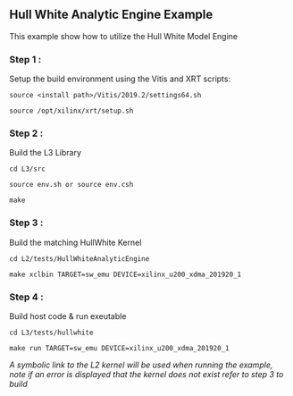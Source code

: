 
## Hull White Analytic Engine Example

This example show how to utilize the Hull White Model Engine


### Step 1 :
Setup the build environment using the Vitis and XRT scripts:

    source <install path>/Vitis/2019.2/settings64.sh

    source /opt/xilinx/xrt/setup.sh


### Step 2 :
Build the L3 Library

    cd L3/src

    source env.sh or source env.csh

    make


### Step 3 :
Build the matching HullWhite Kernel

    cd L2/tests/HullWhiteAnalyticEngine

    make xclbin TARGET=sw_emu DEVICE=xilinx_u200_xdma_201920_1


### Step 4 :
Build host code & run exeutable

    cd L3/tests/hullwhite

    make run TARGET=sw_emu DEVICE=xilinx_u200_xdma_201920_1


*A symbolic link to the L2 kernel will be used when running the example, note if an error is displayed that the kernel does not exist refer to step 3 to build*

